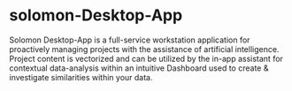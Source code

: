 # solomon-Desktop-App
Solomon Desktop-App is a full-service workstation application for proactively managing projects with the assistance of artificial intelligence. Project content is vectorized and can be utilized by the in-app assistant for contextual data-analysis within an intuitive Dashboard used to create &amp; investigate similarities within your data.
